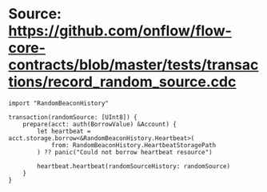 # Source: https://github.com/onflow/flow-core-contracts/blob/master/tests/transactions/record_random_source.cdc

```
import "RandomBeaconHistory"

transaction(randomSource: [UInt8]) {
    prepare(acct: auth(BorrowValue) &Account) {
        let heartbeat = acct.storage.borrow<&RandomBeaconHistory.Heartbeat>(
            from: RandomBeaconHistory.HeartbeatStoragePath
        ) ?? panic("Could not borrow heartbeat resource")

        heartbeat.heartbeat(randomSourceHistory: randomSource)
    }
}

```